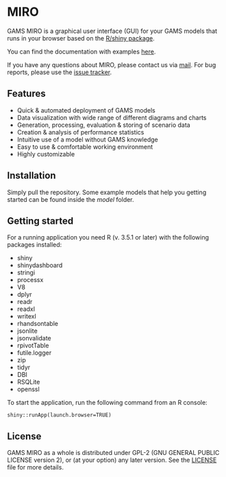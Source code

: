 # MIRO

GAMS MIRO is a graphical user interface (GUI) for your GAMS models that runs in your browser based on the [R/shiny package](https://github.com/rstudio/shiny).

You can find the documentation with examples [here](http://gams.com/miro).

If you have any questions about MIRO, please contact us via [mail](support@gams.com). For bug reports, please use the [issue tracker](https://git.gams.com/fproske/gmswebui/issues).

## Features

* Quick & automated deployment of GAMS models
* Data visualization with wide range of different diagrams and charts
* Generation, processing, evaluation & storing of scenario data
* Creation & analysis of performance statistics
* Intuitive use of a model without GAMS knowledge
* Easy to use & comfortable working environment
* Highly customizable

## Installation

Simply pull the repository. Some example models that help you getting started can be found inside the *model* folder.

## Getting started

For a running application you need R (v. 3.5.1 or later) with the following packages installed:

* shiny
* shinydashboard
* stringi
* processx
* V8
* dplyr
* readr
* readxl
* writexl
* rhandsontable
* jsonlite
* jsonvalidate
* rpivotTable
* futile.logger
* zip
* tidyr
* DBI
* RSQLite
* openssl

To start the application, run the following command from an R console:
```
shiny::runApp(launch.browser=TRUE)
```

## License

GAMS MIRO as a whole is distributed under GPL-2 (GNU GENERAL PUBLIC LICENSE version 2), or (at your option) any later version. 
See the [LICENSE](LICENSE) file for more details.